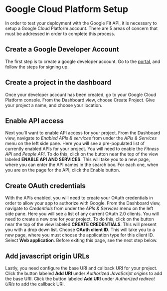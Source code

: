 # Google Cloud Platform Setup

In order to test your deployment with the Google Fit API, it is necessary to setup a Google Cloud Platform account.
There are 5 areas of concern that must be addressed in order to complete this process.

## Create a Google Developer Account

The first step is to create a google developer account.  Go to the [portal](https://cloud.google.com/), and follow the steps
for signing up.

## Create a project in the dashboard

Once your developer account has been created, go to your Google Cloud Platform console.  From the Dashboard view, choose
Create Project.  Give your project a name, and choose your location.

## Enable API access

Next you'll want to enable API access for your project.  From the Dashboard view, navigate to *Enabled APIs & services*
from under the *APIs & Services* menu on the left side pane.  Here you will see a pre-populated list of currently enabled
APIs for your project.  You will need to enable the *Fitness API* and *People API*.  To do this, click on the button near the top
of the view labeled **ENABLE API AND SERVICES**.  This will take you to a new page, where you can enter the API names in the search
box.  For each one, when you are on the page for the API, click the Enable button.

## Create OAuth credentials

With the APIs enabled, you will need to create your OAuth credentials in order to allow your app to authorize with Google.
From the Dashboard view, navigate to *Credentials* from under the *APIs & Services* menu on the left side pane.  Here you will see
a list of any current OAuth 2.0 clients.  You will need to create a new one for your project.  To do this, click on the button near the top
of the view labeled **CREATE CREDENTIALS**.  This will present you with a drop down list.  Choose **OAuth client ID**.  This will take you to
a new page, where you must choose the application type for this client ID.  Select **Web application**.  Before exiting this page, see the
next step below.

## Add javascript origin URLs

Lastly, you need configure the base URI and callback URI for your project.  Click the button labeled **Add URI** under *Authorized JavaScript origins*
to add the base URI.  Click the button labeled **Add URI** under *Authorized redirect URIs* to add the callback URI.